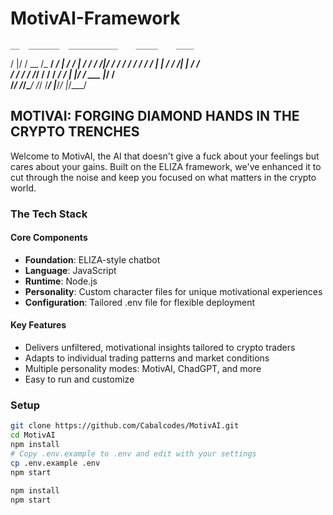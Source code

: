 # MotivAI-Framework

    __  _______  ___________    _____    ____
   /  |/  / __ \/_  __/  _/ |  / /   |  /  _/
  / /|_/ / / / / / /  / / | | / / /| |  / /  
 / /  / / /_/ / / / _/ /  | |/ / ___ |_/ /   
/_/  /_/\____/ /_/ /___/  |___/_/  |_/___/   

## MOTIVAI: FORGING DIAMOND HANDS IN THE CRYPTO TRENCHES

Welcome to MotivAI, the AI that doesn't give a fuck about your feelings but cares about your gains. Built on the ELIZA framework, we've enhanced it to cut through the noise and keep you focused on what matters in the crypto world.

### The Tech Stack

#### Core Components
- **Foundation**: ELIZA-style chatbot
- **Language**: JavaScript
- **Runtime**: Node.js
- **Personality**: Custom character files for unique motivational experiences
- **Configuration**: Tailored .env file for flexible deployment

#### Key Features
- Delivers unfiltered, motivational insights tailored to crypto traders
- Adapts to individual trading patterns and market conditions
- Multiple personality modes: MotivAI, ChadGPT, and more
- Easy to run and customize

### Setup
```bash
git clone https://github.com/Cabalcodes/MotivAI.git
cd MotivAI
npm install
# Copy .env.example to .env and edit with your settings
cp .env.example .env
npm start

npm install
npm start
